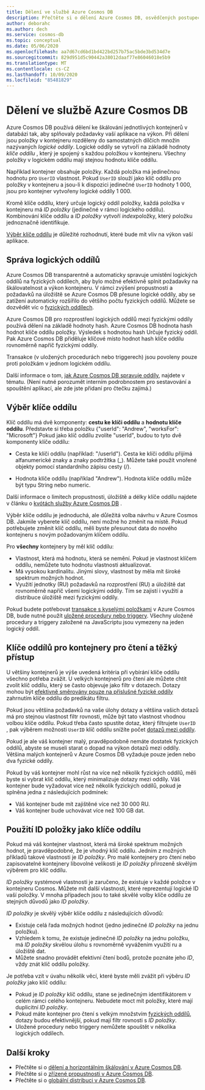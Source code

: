 ```yaml
---
title: Dělení ve službě Azure Cosmos DB
description: Přečtěte si o dělení Azure Cosmos DB, osvědčených postupech při volbě klíče oddílu a o tom, jak spravovat logické oddíly.
author: deborahc
ms.author: dech
ms.service: cosmos-db
ms.topic: conceptual
ms.date: 05/06/2020
ms.openlocfilehash: aa7d67cd6bd1bd422bd257b75ac5bde3bd534d7e
ms.sourcegitcommit: 829d951d5c90442a38012daaf77e86046018e5b9
ms.translationtype: MT
ms.contentlocale: cs-CZ
ms.lasthandoff: 10/09/2020
ms.locfileid: "85481829"
---
```

# <a name="partitioning-in-azure-cosmos-db"></a>Dělení ve službě Azure Cosmos DB

Azure Cosmos DB používá dělení ke škálování jednotlivých kontejnerů v databázi tak, aby splňovaly požadavky vaší aplikace na výkon. Při dělení jsou položky v kontejneru rozděleny do samostatných dílčích množin nazývaných *logické oddíly*. Logické oddíly se vytvoří na základě hodnoty *klíče oddílu* , který je spojený s každou položkou v kontejneru. Všechny položky v logickém oddílu mají stejnou hodnotu klíče oddílu.

Například kontejner obsahuje položky. Každá položka má jedinečnou hodnotu pro `UserID` vlastnost. Pokud `UserID` slouží jako klíč oddílu pro položky v kontejneru a jsou-li k dispozici jedinečné `UserID` hodnoty 1 000, jsou pro kontejner vytvořeny logické oddíly 1 000.

Kromě klíče oddílu, který určuje logický oddíl položky, každá položka v kontejneru má *ID položky* (jedinečné v rámci logického oddílu). Kombinování klíče oddílu a *ID položky* vytvoří *index*položky, který položku jednoznačně identifikuje.

[Výběr klíče oddílu](partitioning-overview.md#choose-partitionkey) je důležité rozhodnutí, které bude mít vliv na výkon vaší aplikace.

## <a name="managing-logical-partitions"></a>Správa logických oddílů

Azure Cosmos DB transparentně a automaticky spravuje umístění logických oddílů na fyzických oddílech, aby bylo možné efektivně splnit požadavky na škálovatelnost a výkon kontejneru. V rámci zvýšení propustnosti a požadavků na úložiště se Azure Cosmos DB přesune logické oddíly, aby se zatížení automaticky rozšířilo do většího počtu fyzických oddílů. Můžete se dozvědět víc o [fyzických oddílech](partition-data.md#physical-partitions).

Azure Cosmos DB pro rozprostření logických oddílů mezi fyzickými oddíly používá dělení na základě hodnoty hash. Azure Cosmos DB hodnota hash hodnot klíče oddílu položky. Výsledek s hodnotou hash Určuje fyzický oddíl. Pak Azure Cosmos DB přiděluje klíčové místo hodnot hash klíče oddílu rovnoměrně napříč fyzickými oddíly.

Transakce (v uložených procedurách nebo triggerech) jsou povoleny pouze proti položkám v jednom logickém oddílu.

Další informace o tom, [jak Azure Cosmos DB spravuje oddíly](partition-data.md), najdete v tématu. (Není nutné porozumět interním podrobnostem pro sestavování a spouštění aplikací, ale zde jste přidaní pro čtečku zajímá.)

## <a name="choosing-a-partition-key"></a><a id="choose-partitionkey"></a>Výběr klíče oddílu

Klíč oddílu má dvě komponenty: **cestu ke klíči oddílu** a **hodnotu klíče oddílu**. Představte si třeba položku {"userId": "Andrew", "worksFor": "Microsoft"} Pokud jako klíč oddílu zvolíte "userId", budou to tyto dvě komponenty klíče oddílu:

* Cesta ke klíči oddílu (například: "/userId"). Cesta ke klíči oddílu přijímá alfanumerické znaky a znaky podtržítka (_). Můžete také použít vnořené objekty pomocí standardního zápisu cesty (/).

* Hodnota klíče oddílu (například "Andrew"). Hodnota klíče oddílu může být typu String nebo numeric.

Další informace o limitech propustnosti, úložiště a délky klíče oddílu najdete v článku o [kvótách služby Azure Cosmos DB](concepts-limits.md) .

Výběr klíče oddílu je jednoduchá, ale důležitá volba návrhu v Azure Cosmos DB. Jakmile vyberete klíč oddílu, není možné ho změnit na místě. Pokud potřebujete změnit klíč oddílu, měli byste přesunout data do nového kontejneru s novým požadovaným klíčem oddílu.

Pro **všechny** kontejnery by měl klíč oddílu:

* Vlastnost, která má hodnotu, která se nemění. Pokud je vlastnost klíčem oddílu, nemůžete tuto hodnotu vlastnosti aktualizovat.
* Má vysokou kardinalitu. Jinými slovy, vlastnost by měla mít široké spektrum možných hodnot.
* Využití jednotky (RU) požadavků na rozprostření (RU) a úložiště dat rovnoměrně napříč všemi logickými oddíly. Tím se zajistí i využití a distribuce úložiště mezi fyzickými oddíly.

Pokud budete potřebovat [transakce s kyselými položkami](database-transactions-optimistic-concurrency.md#multi-item-transactions) v Azure Cosmos DB, bude nutné použít [uložené procedury nebo triggery](how-to-write-stored-procedures-triggers-udfs.md#stored-procedures). Všechny uložené procedury a triggery založené na JavaScriptu jsou vymezeny na jeden logický oddíl.

## <a name="partition-keys-for-read-heavy-containers"></a>Klíče oddílů pro kontejnery pro čtení a těžký přístup

U většiny kontejnerů je výše uvedená kritéria při vybírání klíče oddílu všechno potřeba zvážit. U velkých kontejnerů pro čtení ale můžete chtít zvolit klíč oddílu, který se často objevuje jako filtr v dotazech. Dotazy mohou být [efektivně směrovány pouze na příslušné fyzické oddíly](how-to-query-container.md#in-partition-query) zahrnutím klíče oddílu do predikátu filtru.

Pokud jsou většina požadavků na vaše úlohy dotazy a většina vašich dotazů má pro stejnou vlastnost filtr rovnosti, může být tato vlastnost vhodnou volbou klíče oddílu. Pokud třeba často spustíte dotaz, který filtrujete `UserID` , pak výběrem možnosti `UserID` klíč oddílu snížíte počet [dotazů mezi oddíly](how-to-query-container.md#avoiding-cross-partition-queries).

Pokud je ale váš kontejner malý, pravděpodobně nemáte dostatek fyzických oddílů, abyste se museli starat o dopad na výkon dotazů mezi oddíly. Většina malých kontejnerů v Azure Cosmos DB vyžaduje pouze jeden nebo dva fyzické oddíly.

Pokud by váš kontejner mohl růst na více než několik fyzických oddílů, měli byste si vybrat klíč oddílu, který minimalizuje dotazy mezi oddíly. Váš kontejner bude vyžadovat více než několik fyzických oddílů, pokud je splněna jedna z následujících podmínek:

* Váš kontejner bude mít zajištěné více než 30 000 RU.
* Váš kontejner bude uchovávat více než 100 GB dat.

## <a name="using-item-id-as-the-partition-key"></a>Použití ID položky jako klíče oddílu

Pokud má váš kontejner vlastnost, která má široké spektrum možných hodnot, je pravděpodobné, že je vhodný klíč oddílu. Jedním z možných příkladů takové vlastnosti je *ID položky*. Pro malé kontejnery pro čtení nebo zapisovatelné kontejnery libovolné velikosti je *ID položky* přirozeně skvělým výběrem pro klíč oddílu.

*ID položky* systémové vlastnosti je zaručeno, že existuje v každé položce v kontejneru Cosmos. Můžete mít další vlastnosti, které reprezentují logické ID vaší položky. V mnoha případech jsou to také skvělé volby klíče oddílu ze stejných důvodů jako *ID položky*.

*ID položky* je skvělý výběr klíče oddílu z následujících důvodů:

* Existuje celá řada možných hodnot (jedno jedinečné *ID položky* na jednu položku).
* Vzhledem k tomu, že existuje jedinečné *ID položky* na jednu položku, má *ID položky* skvělou úlohu s rovnoměrně vyvážením využití ru a úložiště dat.
* Můžete snadno provádět efektivní čtení bodů, protože poznáte jeho *ID*, vždy znát klíč oddílu položky.

Je potřeba vzít v úvahu několik věcí, které byste měli zvážit při výběru *ID položky* jako klíč oddílu:

* Pokud je *ID položky* klíč oddílu, stane se jedinečným identifikátorem v celém rámci celého kontejneru. Nebudete moct mít položky, které mají duplicitní *ID položky*.
* Pokud máte kontejner pro čtení s velkým množstvím [fyzických oddílů](partition-data.md#physical-partitions), dotazy budou efektivnější, pokud mají filtr rovnosti s *ID položky*.
* Uložené procedury nebo triggery nemůžete spouštět v několika logických oddílech.

## <a name="next-steps"></a>Další kroky

* Přečtěte si o [dělení a horizontálním škálování v Azure Cosmos DB](partition-data.md).
* Přečtěte si o [zřízené propustnosti v Azure Cosmos DB](request-units.md).
* Přečtěte si o [globální distribuci v Azure Cosmos DB](distribute-data-globally.md).
